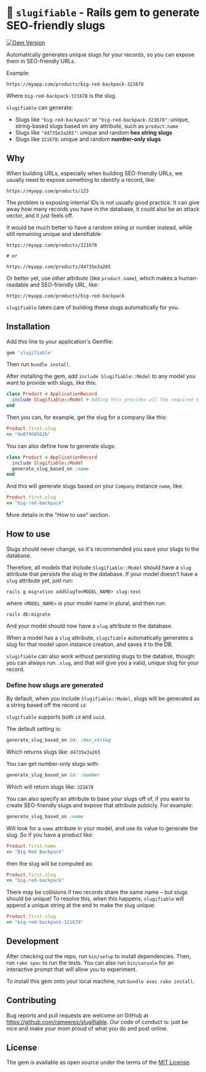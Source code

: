# 🐌 `slugifiable` - Rails gem to generate SEO-friendly slugs

[![Gem Version](https://badge.fury.io/rb/slugifiable.svg)](https://badge.fury.io/rb/slugifiable)

Automatically generates unique slugs for your records, so you can expose them in SEO-friendly URLs.

Example:
```
https://myapp.com/products/big-red-backpack-321678
```

Where `big-red-backpack-321678` is the slug.

`slugifiable` can generate:
- Slugs like `"big-red-backpack"` or `"big-red-backpack-321678"`: unique, string-based slugs based on any attribute, such as `product.name`
- Slugs like `"d4735e3a265"`: unique and random **hex string slugs**
- Slugs like `321678`: unique and random **number-only slugs**

## Why

When building URLs, especially when building SEO-friendly URLs, we usually need to expose something to identify a record, like:
```
https://myapp.com/products/123
```

The problem is exposing internal IDs is not usually good practice. It can give away how many records you have in the database, it could also be an attack vector, and it just feels off.

It would be much better to have a random string or number instead, while still remaining unique and identifiable:
```
https://myapp.com/products/321678

# or

https://myapp.com/products/d4735e3a265
```

Or better yet, use other attribute (like `product.name`), which makes a human-readable and SEO-friendly URL, like:
```
https://myapp.com/products/big-red-backpack
```

`slugifiable` takes care of building these slugs automatically for you.

## Installation

Add this line to your application's Gemfile:
```ruby
gem 'slugifiable'
```

Then run `bundle install`.

After installing the gem, add `include Slugifiable::Model` to any model you want to provide with slugs, like this:
```ruby
class Product < ApplicationRecord
  include Slugifiable::Model # Adding this provides all the required slug-related methods to your model
end
```

Then you can, for example, get the slug for a company like this:
```ruby
Product.first.slug
=> "4e07408562b"
```

You can also define how to generate slugs:
```ruby
class Product < ApplicationRecord
  include Slugifiable::Model
  generate_slug_based_on :name
end
```

And this will generate slugs based on your `Company` instance `name`, like:
```ruby
Product.first.slug
=> "big-red-backpack"
```

More details in the "How to use" section.

## How to use

Slugs should never change, so it's recommended you save your slugs to the database.

Therefore, all models that include `Slugifiable::Model` should have a `slug` attribute that persists the slug in the database. If your model doesn't have a `slug` attribute yet, just run:
```
rails g migration addSlugTo<MODEL_NAME> slug:text
```

where `<MODEL_NAME>` is your model name in plural, and then run:
```
rails db:migrate
```

And your model should now have a `slug` attribute in the database.

When a model has a `slug` attribute, `slugifiable` automatically generates a slug for that model upon instance creation, and saves it to the DB.

`slugifiable` can also work without persisting slugs to the databse, though: you can always run `.slug`, and that will give you a valid, unique slug for your record.

### Define how slugs are generated

By default, when you include `Slugifiable::Model`, slugs will be generated as a string based off the record `id`

`slugifiable` supports both `id` and `uuid`.

The default setting is:
```ruby
generate_slug_based_on id: :hex_string
```

Which returns slugs like: `d4735e3a265`

You can get number-only slugs with:
```ruby
generate_slug_based_on id: :number
```

Which will return slugs like: `321678`

You can also specify an attribute to base your slugs off of, if you want to create SEO-friendly slugs and expose that attribute publicly. For example:
```ruby
generate_slug_based_on :name
```

Will look for a `name` attribute in your model, and use its value to generate the slug. So if you have a product like:
```ruby
Product.first.name
=> "Big Red Backpack"
```

then the slug will be computed as:
```ruby
Product.first.slug
=> "big-red-backpack"
```

There may be collisions if two records share the same name – but slugs should be unique! To resolve this, when this happens, `slugifiable` will append a unique string at the end to make the slug unique:
```ruby
Product.first.slug
=> "big-red-backpack-321678"
```

## Development

After checking out the repo, run `bin/setup` to install dependencies. Then, run `rake spec` to run the tests. You can also run `bin/console` for an interactive prompt that will allow you to experiment.

To install this gem onto your local machine, run `bundle exec rake install`.

## Contributing

Bug reports and pull requests are welcome on GitHub at https://github.com/rameerez/slugifiable. Our code of conduct is: just be nice and make your mom proud of what you do and post online.

## License

The gem is available as open source under the terms of the [MIT License](https://opensource.org/licenses/MIT).
